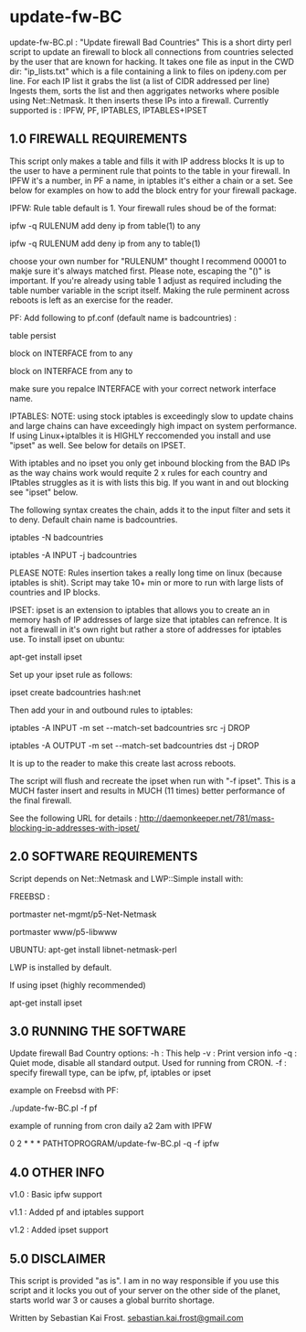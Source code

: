 # update-fw-BC

update-fw-BC.pl : "Update firewall Bad Countries" This is a 
short dirty perl script to update an firewall to block all 
connections from countries selected by the user that are known
for hacking. It takes one file as input in the CWD dir: 
"ip_lists.txt" which is a file containing a link to files on
ipdeny.com per line. For each IP list it grabs the list 
(a list of CIDR addressed per line) Ingests them, sorts the 
list and then aggrigates networks where posible using 
Net::Netmask. It then inserts these IPs into a firewall.
Currently supported is : IPFW, PF, IPTABLES, IPTABLES+IPSET

1.0 FIREWALL REQUIREMENTS
-------------------------
This script only makes a table and fills it with IP address blocks
It is up to the user to have a perminent rule that points to 
the table in your firewall. In IPFW it's a number, in PF a name, in 
iptables it's either a chain or a set. See below for examples on 
how to add the block entry for your firewall package. 

IPFW:
Rule table default is 1. Your firewall rules shoud be of the format:

ipfw -q RULENUM add deny ip from table\(1\) to any

ipfw -q RULENUM add deny ip from any to table\(1\)

choose your own number for "RULENUM" thought I recommend
00001 to makje sure it's always matched first. 
Please note, escaping the "()" is important. If you're already
using table 1 adjust as required including the table number variable
in the script itself. Making the rule perminent
across reboots is left as an exercise for the reader. 

PF:
Add following to pf.conf (default name is badcountries) :

table <badcountries> persist

block on INTERFACE from <badcountries> to any

block on INTERFACE from any to <badcountries>

make sure you repalce INTERFACE with your correct network interface name.

IPTABLES:
NOTE: using stock iptables is exceedingly slow to update chains and
large chains can have exceedingly high impact on system performance. 
If using Linux+iptalbles it is HIGHLY reccomended you install and use 
"ipset" as well. See below for details on IPSET.
 
With iptables and no ipset you only get inbound blocking from the BAD IPs as
the way chains work would requite 2 x rules for each country and 
IPtables struggles as it is with lists this big. If you want in and out 
blocking see "ipset" below.

The following syntax creates the chain, adds it to the input filter and
sets it to deny. Default chain name is badcountries.

iptables -N badcountries

iptables -A INPUT -j badcountries

PLEASE NOTE: Rules insertion takes a really long time on linux 
(because iptables is shit). Script may take 10+  min or more to run 
with large lists of countries and IP blocks. 

IPSET:
ipset is an extension to iptables that allows you to create an in memory
hash of IP addresses of large size that iptables can refrence. It is not 
a firewall in it's own right but rather a store of addresses for iptables
use. To install ipset on ubuntu: 

apt-get install ipset

Set up your ipset rule as follows: 

ipset create badcountries hash:net

Then add your in and outbound rules to iptables: 

iptables -A INPUT -m set --match-set badcountries src -j DROP 

iptables -A OUTPUT -m set --match-set badcountries dst -j DROP

It is up to the reader to make this create last across reboots. 

The script will flush and recreate the ipset when run with 
"-f ipset". This is a MUCH faster insert and results in MUCH (11 times)
better performance of the final firewall. 

See the following URL for details : http://daemonkeeper.net/781/mass-blocking-ip-addresses-with-ipset/

2.0 SOFTWARE REQUIREMENTS
-------------------------
Script depends on Net::Netmask  and LWP::Simple install with:

FREEBSD :

portmaster net-mgmt/p5-Net-Netmask

portmaster www/p5-libwww

UBUNTU: 
apt-get install libnet-netmask-perl

LWP is installed by default. 

If using ipset (highly recommended)

apt-get install ipset

3.0 RUNNING THE SOFTWARE 
------------------------

Update firewall Bad Country options:
-h : This help
-v : Print version info
-q : Quiet mode, disable all standard output. Used for running from CRON.
-f : specify firewall type, can be ipfw, pf, iptables or ipset

example on Freebsd with PF:

./update-fw-BC.pl -f pf

example of running from cron daily a2 2am with IPFW

0 2 * * * PATHTOPROGRAM/update-fw-BC.pl -q -f ipfw

4.0 OTHER INFO
-------------- 
v1.0 : Basic ipfw support

v1.1 : Added pf and iptables support

v1.2 : Added ipset support

5.0 DISCLAIMER
--------------
This script is provided "as is". I am in no way responsible if you use this script and it locks you out of your server on the other side of the planet, starts world war 3 or causes a global burrito shortage. 

Written by Sebastian Kai Frost. sebastian.kai.frost@gmail.com
